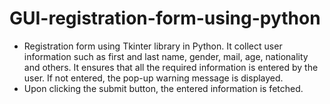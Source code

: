 # GUI-registration-form-using-python
* Registration form using Tkinter library in Python. It collect user information such as first and last name, gender, mail, age, nationality and others. It ensures that all the 
  required information is entered by the user. If not entered, the pop-up warning message is displayed.
* Upon clicking the submit button, the entered information is fetched.

